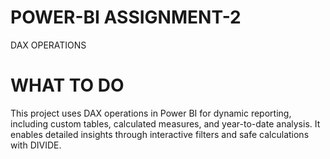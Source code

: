 # POWER-BI ASSIGNMENT-2
DAX OPERATIONS 
# WHAT TO DO 
This project uses DAX operations in Power BI for dynamic reporting, including custom tables, calculated measures, and year-to-date analysis. It enables detailed insights through interactive filters and safe calculations with DIVIDE.

